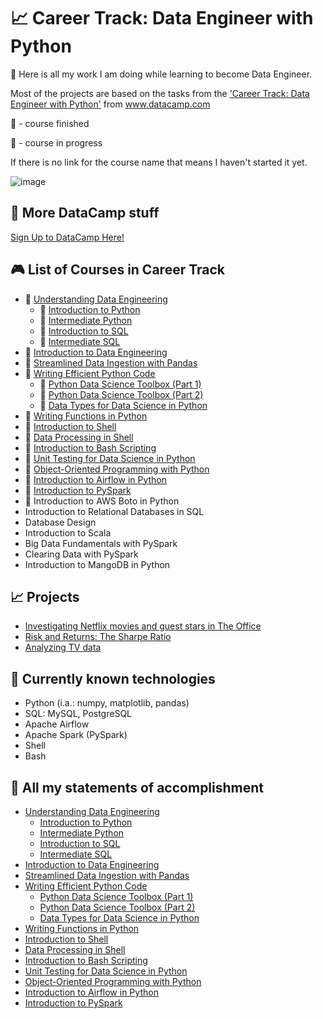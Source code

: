 # 📈 Career Track: Data Engineer with Python
🧠 Here is all my work I am doing while learning to become Data Engineer. 

Most of the projects are based on the tasks from the ['Career Track: Data Engineer with Python'](https://www.datacamp.com/tracks/data-engineer-with-python) from www.datacamp.com

🏁 - course finished

🔖 - course in progress

If there is no link for the course name that means I haven't started it yet.

![image](https://user-images.githubusercontent.com/84285130/217212070-2d5affaa-1625-4e45-957f-1ca31098aa4d.png)

## 🧮 More DataCamp stuff
[Sign Up to DataCamp Here!](https://www.datacamp.com/users/sign_up)

## 🎮 List of Courses in Career Track
* 🏁 [Understanding Data Engineering](https://github.com/monikaglazz/Data_Engineering_with_Python/tree/main/Understanding%20Data%20Engineering)
  * 🏁 [Introduction to Python](https://github.com/monikaglazz/Data_Engineering_with_Python/tree/main/Understanding%20Data%20Engineering/Introduction_to_Python)
  * 🏁 [Intermediate Python](https://github.com/monikaglazz/Data_Engineering_with_Python/tree/main/Understanding%20Data%20Engineering/Intermediate_Python)
  * 🏁 [Introduction to SQL](https://github.com/monikaglazz/Data_Engineering_with_Python/tree/main/Understanding%20Data%20Engineering/Intermediate_SQL)
  * 🏁 [Intermediate SQL](https://github.com/monikaglazz/Data_Engineering_with_Python/tree/main/Understanding%20Data%20Engineering/Introduction_to_SQL)
* 🏁 [Introduction to Data Engineering](https://github.com/monikaglazz/Data_Engineering_with_Python/tree/main/Introduction%20to%20Data%20Engineering)
* 🏁 [Streamlined Data Ingestion with Pandas](https://github.com/monikaglazz/Data_Engineering_with_Python/tree/main/Streamlined%20Data%20Ingestion%20with%20Pandas)
* 🏁 [Writing Efficient Python Code](https://github.com/monikaglazz/Data_Engineering_with_Python/tree/main/Writing%20Efficient%20Python%20Code)
  * 🏁 [Python Data Science Toolbox (Part 1)](https://github.com/monikaglazz/Data_Engineering_with_Python/tree/main/Writing%20Efficient%20Python%20Code/Python%20Data%20Science%20Toolbox%20(Part%201))
  * 🏁 [Python Data Science Toolbox (Part 2)](https://github.com/monikaglazz/Data_Engineering_with_Python/tree/main/Writing%20Efficient%20Python%20Code/Python%20Data%20Science%20Toolbox%20(Part%202))
  * 🏁 [Data Types for Data Science in Python](https://github.com/monikaglazz/Data_Engineering_with_Python/tree/main/Writing%20Efficient%20Python%20Code/Data%20Types%20for%20Data%20Science%20in%20Python)
* 🏁 [Writing Functions in Python](https://github.com/monikaglazz/Data_Engineering_with_Python/tree/main/Writing%20Functions%20in%20Python)
* 🏁 [Introduction to Shell](https://github.com/monikaglazz/Data_Engineering_with_Python/tree/main/Introduction%20to%20Shell)
* 🏁 [Data Processing in Shell](https://github.com/monikaglazz/Data_Engineering_with_Python/tree/main/Data%20Processing%20in%20Shell)
* 🏁 [Introduction to Bash Scripting](https://github.com/monikaglazz/Data_Engineering_with_Python/tree/main/Introduction%20to%20Bash%20Scripting)
* 🏁 [Unit Testing for Data Science in Python](https://github.com/monikaglazz/Data_Engineering_with_Python/tree/main/Unit%20Testing%20for%20Data%20Science%20in%20Python)
* 🏁 [Object-Oriented Programming with Python](https://github.com/monikaglazz/Data_Engineering_with_Python/tree/main/Object-Oriented%20Programming%20with%20Python)
* 🏁 [Introduction to Airflow in Python](https://github.com/monikaglazz/Data_Engineering_with_Python/tree/main/Introduction%20to%20Airflow%20in%20Python)
* 🏁 [Introduction to PySpark](https://github.com/monikaglazz/Data_Engineering_with_Python/tree/main/Introduction%20to%20PySpark)
* 🔖 Introduction to AWS Boto in Python
* Introduction to Relational Databases in SQL
* Database Design
* Introduction to Scala
* Big Data Fundamentals with PySpark
* Clearing Data with PySpark
* Introduction to MangoDB in Python

## 📈 Projects
* [Investigating Netflix movies and guest stars in The Office](https://github.com/monikaglazz/Data_Engineering_with_Python/tree/main/Projects/Investigating%20Netflix%20movies%20and%20guest%20stars%20in%20The%20Office)
* [Risk and Returns: The Sharpe Ratio](https://github.com/monikaglazz/Data_Engineering_with_Python/tree/main/Projects/Risk%20and%20Returns%3B%20The%20Sharpe%20Ratio)
* [Analyzing TV data](https://github.com/monikaglazz/Data_Engineering_with_Python/tree/main/Projects/Analyzing%20TV%20data)

## 📒 Currently known technologies
* Python (i.a.: numpy, matplotlib, pandas)
* SQL: MySQL, PostgreSQL
* Apache Airflow
* Apache Spark (PySpark)
* Shell
* Bash

## 🏅 All my statements of accomplishment
* [Understanding Data Engineering](https://github.com/monikaglazz/Data_Engineering_with_Python/blob/main/Understanding%20Data%20Engineering/certificate.pdf)
  * [Introduction to Python](https://github.com/monikaglazz/Data_Engineering_with_Python/blob/main/Understanding%20Data%20Engineering/Introduction_to_Python/certificate.pdf)
  * [Intermediate Python](https://github.com/monikaglazz/Data_Engineering_with_Python/blob/main/Understanding%20Data%20Engineering/Intermediate_Python/certificate.pdf)
  * [Introduction to SQL](https://github.com/monikaglazz/Data_Engineering_with_Python/blob/main/Understanding%20Data%20Engineering/Introduction_to_SQL/certificate.pdf)
  * [Intermediate SQL](https://github.com/monikaglazz/Data_Engineering_with_Python/blob/main/Understanding%20Data%20Engineering/Intermediate_SQL/certificate.pdf)
* [Introduction to Data Engineering](https://github.com/monikaglazz/Data_Engineering_with_Python/blob/main/Introduction%20to%20Data%20Engineering/certificate.pdf)
* [Streamlined Data Ingestion with Pandas](https://github.com/monikaglazz/Data_Engineering_with_Python/blob/main/Streamlined%20Data%20Ingestion%20with%20Pandas/certificate.pdf)
* [Writing Efficient Python Code](https://github.com/monikaglazz/Data_Engineering_with_Python/blob/main/Writing%20Efficient%20Python%20Code/certificate.pdf)
  * [Python Data Science Toolbox (Part 1)](https://github.com/monikaglazz/Data_Engineering_with_Python/blob/main/Writing%20Efficient%20Python%20Code/Python%20Data%20Science%20Toolbox%20(Part%201)/certificate.pdf)
  * [Python Data Science Toolbox (Part 2)](https://github.com/monikaglazz/Data_Engineering_with_Python/blob/main/Writing%20Efficient%20Python%20Code/Python%20Data%20Science%20Toolbox%20(Part%202)/certificate.pdf)
  * [Data Types for Data Science in Python](https://github.com/monikaglazz/Data_Engineering_with_Python/blob/main/Writing%20Efficient%20Python%20Code/Data%20Types%20for%20Data%20Science%20in%20Python/certificate.pdf)
* [Writing Functions in Python](https://github.com/monikaglazz/Data_Engineering_with_Python/blob/main/Writing%20Functions%20in%20Python/certificate.pdf)
* [Introduction to Shell](https://github.com/monikaglazz/Data_Engineering_with_Python/blob/main/Introduction%20to%20Shell/certificate.pdf)
* [Data Processing in Shell](https://github.com/monikaglazz/Data_Engineering_with_Python/blob/main/Data%20Processing%20in%20Shell/certificate.pdf)
* [Introduction to Bash Scripting](https://github.com/monikaglazz/Data_Engineering_with_Python/blob/main/Introduction%20to%20Bash%20Scripting/certificate.pdf)
* [Unit Testing for Data Science in Python](https://github.com/monikaglazz/Data_Engineering_with_Python/blob/main/Unit%20Testing%20for%20Data%20Science%20in%20Python/certificate.pdf)
* [Object-Oriented Programming with Python](https://github.com/monikaglazz/Data_Engineering_with_Python/blob/main/Object-Oriented%20Programming%20with%20Python/certificate.pdf)
* [Introduction to Airflow in Python](https://github.com/monikaglazz/Data_Engineering_with_Python/blob/main/Introduction%20to%20Airflow%20in%20Python/certificate.pdf)
* [Introduction to PySpark](https://github.com/monikaglazz/Data_Engineering_with_Python/blob/main/Introduction%20to%20PySpark/certificate.pdf)

